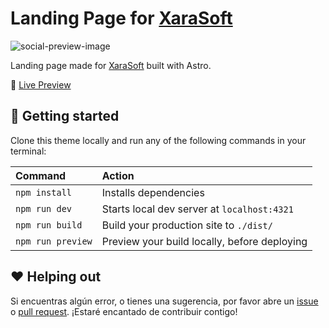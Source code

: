 # Landing Page for [XaraSoft](https://xarasoft.co/)

![social-preview-image](https://xarasoft.co/images/social-preview.png)

Landing page made for [XaraSoft](https://xarasoft.com/) built with Astro.

🚀 [Live Preview](https://xarasoft.com/)

## 🚀 Getting started

Clone this theme locally and run any of the following commands in your terminal:

| Command           | Action                                       |
| :---------------- | :------------------------------------------- |
| `npm install`     | Installs dependencies                        |
| `npm run dev`     | Starts local dev server at `localhost:4321`  |
| `npm run build`   | Build your production site to `./dist/`      |
| `npm run preview` | Preview your build locally, before deploying |

## ❤️ Helping out

Si encuentras algún error, o tienes una sugerencia, por favor abre un [issue](https://github.com/jeronimomayorca/landing-xarasoft/issues) o [pull request](https://github.com/jeronimomayorca/landing-xarasoft/pulls). ¡Estaré encantado de contribuir contigo!


